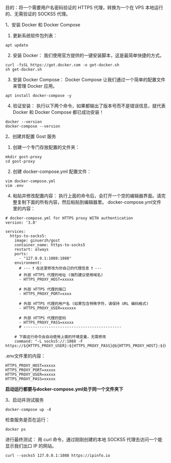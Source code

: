 目的：将一个需要用户名密码验证的 HTTPS 代理，转换为一个在 VPS 本地运行的、无需验证的 SOCKS5 代理。

1、安装 Docker 和 Docker Compose
1. 更新系统软件包列表：
```
apt update
```
2. 安装 Docker：
我们使用官方提供的一键安装脚本，这是最简单快捷的方式。
```
curl -fsSL https://get.docker.com -o get-docker.sh
sh get-docker.sh
```
3. 安装 Docker Compose：
Docker Compose 让我们通过一个简单的配置文件来管理 Docker 应用。
```
apt install docker-compose -y
```
4. 验证安装：
执行以下两个命令，如果都输出了版本号而不是错误信息，就代表 Docker 和 Docker Compose 都已成功安装！
```
docker --version
docker-compose --version
```
2、创建并配置 Gost 服务
1. 创建一个专门存放配置的文件夹：
```
mkdir gost-proxy
cd gost-proxy
```
2. 创建 docker-compose.yml 配置文件：
```
vim docker-compose.yml
vim .env
```
4. 粘贴并修改配置内容：
执行上面的命令后，会打开一个空的编辑器界面。请完整复制下面的所有内容，然后粘贴到编辑器里。
docker-compose.yml文件里的内容：
```
# docker-compose.yml for HTTPS proxy WITH authentication
version: '3.8'

services:
  https-to-socks5:
    image: ginuerzh/gost
    container_name: https-to-socks5
    restart: always
    ports:
      - "127.0.0.1:1088:1088"
    environment:
      # --- ❗ 在这里修改为你自己的代理信息 ❗ ---
      # 外部 HTTPS 代理的地址 (强烈建议使用域名)
      - HTTPS_PROXY_HOST=xxxxx
      
      # 外部 HTTPS 代理的端口
      - HTTPS_PROXY_PORT=xxxx
      
      # 外部 HTTPS 代理的用户名 (如果包含特殊字符，请保持 URL 编码格式)
      - HTTPS_PROXY_USER=xxxxxx
      
      # 外部 HTTPS 代理的密码
      - HTTPS_PROXY_PASS=xxxxx
      # -------------------------------------------

    # 下面这行命令会自动使用上面的环境变量，无需修改
    command: "-L socks5://:1088 -F https://${HTTPS_PROXY_USER}:${HTTPS_PROXY_PASS}@${HTTPS_PROXY_HOST}:${HTTPS_PROXY_PORT}"

```
.env文件里的内容：
```
HTTPS_PROXY_HOST=xxxxx
HTTPS_PROXY_PORT=xxxxx
HTTPS_PROXY_USER=xxxxx
HTTPS_PROXY_PASS=xxxxx
```
**启动运行都要与docker-compose.yml处于同一个文件夹下**

3、启动并测试服务
```
docker-compose up -d
```
检查服务是否在运行：

```
docker ps
```

进行最终测试：
用 curl 命令，通过刚刚创建的本地 SOCKS5 代理去访问一个能显示我们出口 IP 的网站。

```
curl --socks5 127.0.0.1:1088 https://ipinfo.io
```




